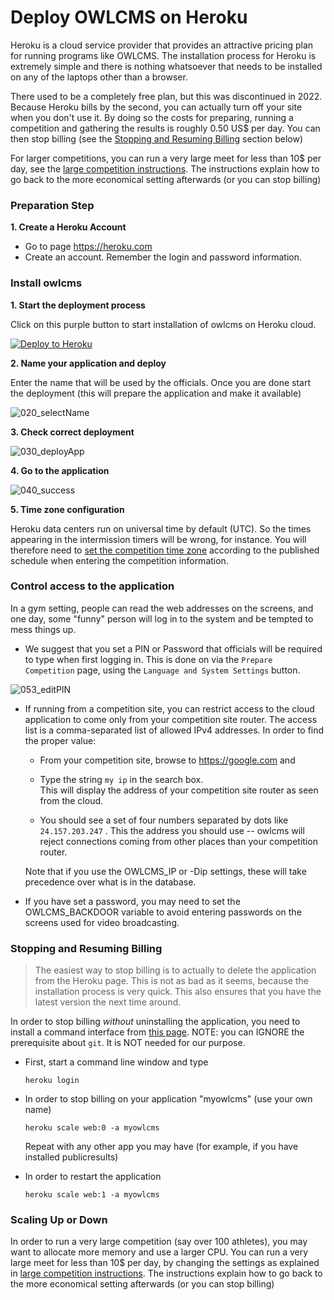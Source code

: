 

# Deploy OWLCMS on Heroku

Heroku is a cloud service provider that provides an attractive pricing plan for running programs like OWLCMS.  The installation process for Heroku is extremely simple and there is nothing whatsoever that needs to be installed on any of the laptops other than a browser.  

There used to be a completely free plan, but this was discontinued in 2022. Because Heroku bills by the second, you can actually turn off your site when you don't use it.  By doing so the costs for preparing, running a competition and gathering the results is roughly 0.50 US$ per day.  You can then stop billing (see the [Stopping and Resuming Billing](#stopping-and-resuming-billing) section below)

For larger competitions, you can run a very large meet for less than 10$ per day, see the [large competition instructions](HerokuLarge).  The instructions explain how to go back to the more economical setting afterwards  (or you can stop billing)

### Preparation Step

**1. Create a Heroku Account**

- Go to page https://heroku.com
- Create an account. Remember the login and password information.

### Install owlcms

**1. Start the deployment process**

Click on this purple button to start installation of owlcms on Heroku cloud.

[![Deploy to Heroku](https://www.herokucdn.com/deploy/button.png)](https://heroku.com/deploy?template=https://github.com/${env.REPO_OWNER}/${env.H_REPO_NAME})

**2. Name your application and deploy**

Enter the name that will be used by the officials.  Once you are done start the deployment (this will prepare the application and make it available)

![020_selectName](img/Heroku/020_selectName.png)

**3. Check correct deployment**

![030_deployApp](img/Heroku/030_deployApp.png)

**4. Go to the application**

![040_success](img/Heroku/040_success.png)

**5. Time zone configuration**

Heroku data centers run on universal time by default (UTC).  So the times appearing in the intermission timers will be wrong, for instance.  You will therefore need to [set the competition time zone](Preparation#time-zone) according to the published schedule when  entering the competition information.

### Control access to the application

In a gym setting, people can read the web addresses on the screens, and one day, some "funny" person will log in to the system and be tempted to mess things up.
- We suggest that you set a PIN or Password that officials will be required to type when first logging in.  This is done on via the `Prepare Competition` page, using the `Language and System Settings` button.

![053_editPIN](img/PublicResults/053_editPIN.png)

- If running from a competition site, you can restrict access to the cloud application to come only from your competition site router. The access list is a comma-separated list of allowed IPv4 addresses.   In order to find the proper value:

  - From your competition site, browse to https://google.com and 
  
  - Type the string  `my ip`  in the search box.  
    This will display the address of your competition site router as seen from the cloud.  
    
  - You should see a set of four numbers separated by dots like `24.157.203.247`  . This the address you should use -- owlcms will reject connections coming from other places than your competition router. 
  
  Note that if you use the OWLCMS_IP or -Dip settings, these will take precedence over what is in the database.
  
- If you have set a password, you may need to set the OWLCMS_BACKDOOR variable to avoid entering passwords on the screens used for video broadcasting.

### Stopping and Resuming Billing

> The easiest way to stop billing is to actually to delete the application from the Heroku page.   This is not as bad as it seems, because the installation process is very quick. This also ensures that you have the latest version the next time around.

In order to stop billing *without* uninstalling the application, you need to install a command interface from [this page](https://devcenter.heroku.com/articles/heroku-cli). NOTE: you can IGNORE the prerequisite about `git`. It is NOT needed for our purpose.

- First, start a command line window and type

  ```
  heroku login
  ```

- In order to stop billing on your application "myowlcms" (use your own name)

  ```
  heroku scale web:0 -a myowlcms
  ```

  Repeat with any other app you may have (for example, if you have installed publicresults)

- In order to restart the application

  ```
  heroku scale web:1 -a myowlcms
  ```

### Scaling Up or Down

In order to run a very large competition (say over 100 athletes), you may want to allocate more memory and use a larger CPU.  You can run a very large meet for less than 10$ per day, by changing the settings as explained in [large competition instructions](HerokuLarge).  The instructions explain how to go back to the more economical setting afterwards  (or you can stop billing)